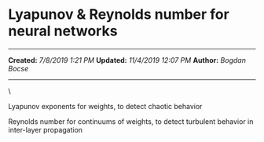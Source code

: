 Lyapunov & Reynolds number for neural networks
==============================================

  -------------- ----------------------
  **Created:**   *7/8/2019 1:21 PM*
  **Updated:**   *11/4/2019 12:07 PM*
  **Author:**    *Bogdan Bocse*
  -------------- ----------------------

\

Lyapunov exponents for weights, to detect chaotic behavior

Reynolds number for continuums of weights, to detect turbulent behavior
in inter-layer propagation

 
